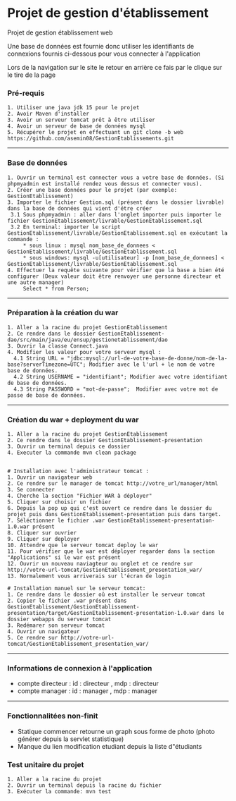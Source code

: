 # Projet de gestion d'établissement

Projet de gestion établissement web 

Une base de données est fournie donc utiliser les identifiants de connexions fournis ci-dessous pour vous connecter à l'application

Lors de la navigation sur le site le retour en arrière ce fais par le clique sur le tire de la page


### Pré-requis
 
    1. Utiliser une java jdk 15 pour le projet
    2. Avoir Maven d'installer
    3. Avoir un serveur tomcat prêt à être utiliser 
    4. Avoir un serveur de base de données mysql
    5. Récupérer le projet en effectuant un git clone -b web https://github.com/asemin08/GestionEtablissements.git
    
---
### Base de données
    
    1. Ouvrir un terminal est connecter vous a votre base de données. (Si phpmyadmin est installé rendez vous dessus et connecter vous).
    2. Créer une base données pour le projet (par exemple: GestionEtablissement)
    3. Importer le fichier Gestion.sql (présent dans le dossier livrable) dans la base de données qui vient d'étre créer
     3.1 Sous phpmyadmin : aller dans l'onglet importer puis importer le fichier GestionEtablissement/livrable/GestionEtablissement.sql
     3.2 En terminal: importer le script GestionEtablissement/livrable/GestionEtablissement.sql en exécutant la commande : 
         * sous linux : mysql nom_base_de_donnees < GestionEtablissement/livrable/GestionEtablissement.sql
         * sous windows: mysql -u[utilisateur] -p [nom_base_de_donnees] < GestionEtablissement/livrable/GestionEtablissement.sql
    4. Effectuer la requête suivante pour vérifier que la base a bien été configurer (Deux valeur doit être renvoyer une personne directeur et une autre manager)
         Select * from Person; 
---

### Préparation à la création du war 

    1. Aller a la racine du projet GestionEtablissement
    2. Ce rendre dans le dossier GestionEtablissement-dao/src/main/java/eu/ensup/gestionetablissement/dao
    3. Ouvrir la classe Connect.java
    4. Modifier les valeur pour votre serveur mysql : 
      4.1 String URL = "jdbc:mysql://url-de-votre-base-de-donne/nom-de-la-base?serverTimezone=UTC"; Modifier avec le l'url + le nom de votre base de données.
      4.2 String USERNAME = "identifiant"; Modifier avec votre identifiant de base de données.
      4.3 String PASSWORD = "mot-de-passe";  Modifier avec votre mot de passe de base de données.

---

### Création du war + deployment du war

    1. Aller a la racine du projet GestionEtablissement
    2. Ce rendre dans le dossier GestionEtablissement-presentation
    3. Ouvrir un terminal depuis ce dossier
    4. Executer la commande mvn clean package
    
    
    # Installation avec l'administrateur tomcat :
    1. Ouvrir un navigateur web 
    2. Ce rendre sur le manager de tomcat http://votre_url/manager/html
    3. Se connecter
    4. Cherche la section "Fichier WAR à déployer"
    5. Cliquer sur choisir un fichier
    6. Depuis la pop up qui c'est ouvert ce rendre dans le dossier du projet puis dans GestionEtablissement-presentation puis dans target. 
    7. Séléctionner le fichier .war GestionEtablissement-presentation-1.0.war présent
    8. Cliquer sur ouvrier
    9. Cliquer sur deployer
    10. Attendre que le serveur tomcat deploy le war
    11. Pour vérifier que le war est déployer regarder dans la section "Applications" si le war est présent
    12. Ouvrir un nouveau naviagteur ou onglet et ce rendre sur http://votre-url-tomcat/GestionEtablissement_presentation_war/
    13. Normalement vous arriverais sur l'écran de login

    # Installation manuel sur le serveur tomcat:
    1. Ce rendre dans le dossier oû est installer le serveur tomcat
    2. Copier le fichier .war présent dans GestionEtablissement/GestionEtablissement-presentation/target/GestionEtablissement-presentation-1.0.war dans le dossier webapps du serveur tomcat
    3. Redémarer son serveur tomcat
    4. Ouvrir un navigateur 
    5. Ce rendre sur http://votre-url-tomcat/GestionEtablissement_presentation_war/
---

### Informations de connexion à l'application

* compte directeur : id : directeur , mdp : directeur 
* compte manager : id : manager , mdp : manager 
---



### Fonctionnalitées non-finit

* Statique commencer retourne un graph sous forme de photo (photo générer depuis la servlet statistique)
* Manque du lien modification etudiant depuis la liste d"étudiants

### Test unitaire du projet

    1. Aller a la racine du projet
    2. Ouvrir un terminal depuis la racine du fichier
    3. Exécuter la commande: mvn test
